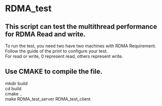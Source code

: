 # RDMA_test
## This script can test the multithread performance for RDMA Read and write.
To run the test, you need two have two machines with RDMA Requirement.<br>
Follow the guide of the print to configure your test.<br>
For read or write, 0 represent read, others represent write.
## Use CMAKE to compile the file.
mkdir build<br>
cd build<br>
cmake ..<br>
make RDMA_test_server RDMA_test_client
